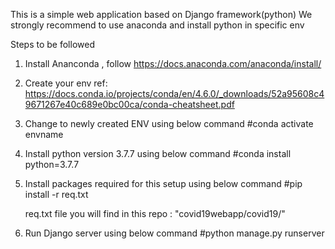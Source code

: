 This is a simple web application based on Django framework(python)
We strongly recommend to use anaconda and install python in specific env

Steps to be followed


1.	Install Ananconda , follow  https://docs.anaconda.com/anaconda/install/
2.	Create your env ref: https://docs.conda.io/projects/conda/en/4.6.0/_downloads/52a95608c49671267e40c689e0bc00ca/conda-cheatsheet.pdf 
3.	Change to newly created ENV using below command
    #conda activate envname
4.	Install python version 3.7.7 using below command 
    #conda install python=3.7.7
5.	Install packages required for this setup using below command
    #pip install -r req.txt

    req.txt file you will find in this repo : "covid19webapp/covid19/"
    
6.	Run Django server using below command
#python manage.py runserver

